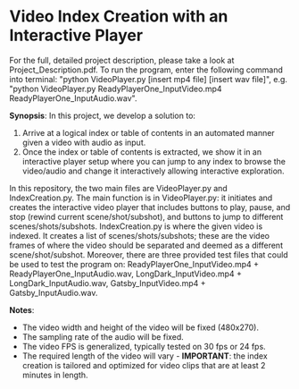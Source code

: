 # Video Index Creation with an Interactive Player
 
 For the full, detailed project description, please take a look at Project_Description.pdf. To run the program, enter the following command into terminal: "python VideoPlayer.py [insert mp4 file] [insert wav file]", e.g. "python VideoPlayer.py ReadyPlayerOne_InputVideo.mp4 ReadyPlayerOne_InputAudio.wav".


  **Synopsis**: 
In this project, we develop a solution to:
1. Arrive at a logical index or table of contents in an automated manner given a video with audio as input.
2. Once the index or table of contents is extracted, we show it in an interactive player setup where you can jump to any index to browse the video/audio and change it interactively allowing interactive exploration.

 In this repository, the two main files are VideoPlayer.py and IndexCreation.py. The main function is in VideoPlayer.py: it initiates and creates the interactive video player that includes buttons to play, pause, and stop (rewind current scene/shot/subshot), and buttons to jump to different scenes/shots/subshots. IndexCreation.py is where the given video is indexed. It creates a list of scenes/shots/subshots; these are the video frames of where the video should be separated and deemed as a different scene/shot/subshot. Moreover, there are three provided test files that could be used to test the program on: ReadyPlayerOne_InputVideo.mp4 + ReadyPlayerOne_InputAudio.wav, LongDark_InputVideo.mp4 + LongDark_InputAudio.wav, Gatsby_InputVideo.mp4 + Gatsby_InputAudio.wav.


**Notes**:
- The video width and height of the video will be fixed (480x270).
- The sampling rate of the audio will be fixed.
- The video FPS is generalized, typically tested on 30 fps or 24 fps.
- The required length of the video will vary - **IMPORTANT**: the index creation is tailored and optimized for video clips that are at least 2 minutes in length.
